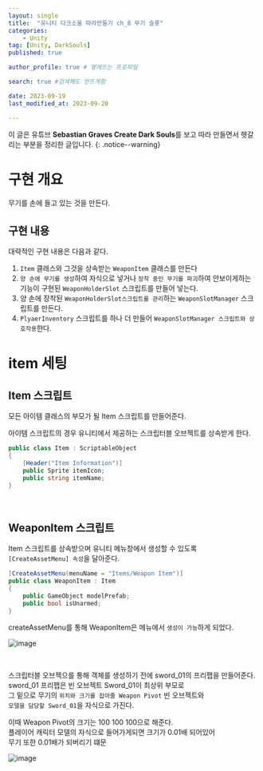 ```yaml
---
layout: single
title:  "유니티 다크소울 따라만들기 ch_8 무기 슬롯"
categories: 
    - Unity
tag: [Unity, DarkSouls]
published: true

author_profile: true # 옆에뜨는 프로파일

search: true #검색해도 안뜨게함

date: 2023-09-19
last_modified_at: 2023-09-20

---
```


<!-- 
{: .notice--warning} // 알림 강조
{: .notice--success} // 초록색 강조
{: .notice--danger } // 초록색 강조
{: .notice--info}
{: .notice--primary}
{: .notice}

{: .H1-font}         // 제목 색
<span style="color:Skyblue"> 색 넣기 </span>
<br/> 한줄 내리기

<details>
<summary>VR</summary>
<div markdown="1">       
</div>
</details> 
 -->


이 글은 유튜브 **Sebastian Graves Create Dark Souls**를 보고 따라 만들면서 헷갈리는 부분을 정리한 글입니다.
{: .notice--warning}


# 구현 개요
무기를 손에 들고 있는 것을 만든다.

## 구현 내용
대략적인 구현 내용은 다음과 같다.

1. `Item` 클래스와 그것을 상속받는 `WeaponItem` 클래스를 만든다
2. `양 손에 무기를 생성`하여 자식으로 넣거나 `장착 중인 무기를 파괴`하여 안보이게하는<br>
   기능이 구현된 `WeaponHolderSlot` 스크립트를 만들어 넣는다.
3. 양 손에 장착된 `WeaponHolderSlot스크립트를 관리`하는 `WeaponSlotManager` 스크립트를 만든다.
4. `PlyaerInventory` 스크립트를 하나 더 만들어 `WeaponSlotManager 스크립트와 상호작용`한다.


# item 세팅

## Item 스크립트
모든 아이템 클래스의 부모가 될 Item 스크립트를 만들어준다.

아이템 스크립트의 경우 유니티에서 제공하는 스크립터블 오브젝트를 상속받게 한다.
```c#
public class Item : ScriptableObject
{
    [Header("Item Information")]
    public Sprite itemIcon;
    public string itemName;
}
```

<br>

## WeaponItem 스크립트
Item 스크립트를 상속받으며 유니티 메뉴창에서 생성할 수 있도록 <br>
`[CreateAssetMenu] 속성`을 달아준다.

```c#
[CreateAssetMenu(menuName = "Items/Weapon Item")]
public class WeaponItem : Item
{
    public GameObject modelPrefab;
    public bool isUnarmed;
}
```

createAssetMenu를 통해 WeaponItem은 메뉴에서 `생성이 가능`하게 되었다.

![image](https://github.com/novicehog/comments/assets/131991619/569c0fc0-a95c-4e90-8107-fe34088cccbc)

<br>

스크립터블 오브젝으를 통해 객체를 생성하기 전에 sword_01의 프리팹을 만들어준다. <br>
sword_01 프리팹은 빈 오브젝트 Sword_01이 최상위 부모로 <br>
그 밑으로 무기의 `위치와 크기를 잡아줄 Weapon Pivot` 빈 오브젝트와<br>
`모델을 담당할 Sword_01`을 자식으로 가진다.

이때 Weapon Pivot의 크기는 100 100 100으로 해준다.<br>
플레이어 캐릭터 모델의 자식으로 들어가게되면 크기가 0.01배 되어있어<br>
무기 또한 0.01배가 되버리기 떄문<br>

![image](https://github.com/novicehog/comments/assets/131991619/259d7198-1631-4878-9051-32149a73458c)


